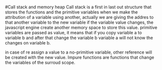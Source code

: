 #Call stack and memory heap
Call stack is a first in last out structure that stores the functions and the primitive variables
when we make the attribution of a variable using another, actually we are giving the addres to that another variable to the new variable
if the variable value changes, the javascript engine create another memory space to store this value.
primitive variables are passed as value, it means that if you copy variable a to variable b and after that change the variable b variable a will not know the changes on variable b.

in case of re assign a value to a no-primitive variable, other reference will be created with the new value.
Impure functions are functions that change the variables of the surroud scope.
